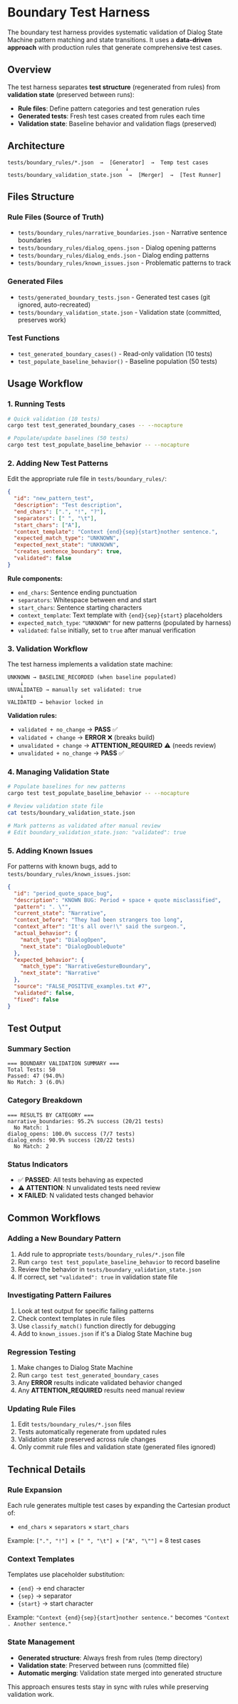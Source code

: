 # Boundary Test Harness

The boundary test harness provides systematic validation of Dialog State Machine pattern matching and state transitions. It uses a **data-driven approach** with production rules that generate comprehensive test cases.

## Overview

The test harness separates **test structure** (regenerated from rules) from **validation state** (preserved between runs):

- **Rule files**: Define pattern categories and test generation rules
- **Generated tests**: Fresh test cases created from rules each time
- **Validation state**: Baseline behavior and validation flags (preserved)

## Architecture

```
tests/boundary_rules/*.json  →  [Generator]  →  Temp test cases
                                     ↓
tests/boundary_validation_state.json  →  [Merger]  →  [Test Runner]
```

## Files Structure

### Rule Files (Source of Truth)
- `tests/boundary_rules/narrative_boundaries.json` - Narrative sentence boundaries
- `tests/boundary_rules/dialog_opens.json` - Dialog opening patterns  
- `tests/boundary_rules/dialog_ends.json` - Dialog ending patterns
- `tests/boundary_rules/known_issues.json` - Problematic patterns to track

### Generated Files
- `tests/generated_boundary_tests.json` - Generated test cases (git ignored, auto-recreated)
- `tests/boundary_validation_state.json` - Validation state (committed, preserves work)

### Test Functions
- `test_generated_boundary_cases()` - Read-only validation (10 tests)
- `test_populate_baseline_behavior()` - Baseline population (50 tests)

## Usage Workflow

### 1. Running Tests

```bash
# Quick validation (10 tests)
cargo test test_generated_boundary_cases -- --nocapture

# Populate/update baselines (50 tests)  
cargo test test_populate_baseline_behavior -- --nocapture
```

### 2. Adding New Test Patterns

Edit the appropriate rule file in `tests/boundary_rules/`:

```json
{
  "id": "new_pattern_test",
  "description": "Test description",
  "end_chars": [".", "!", "?"],
  "separators": [" ", "\t"], 
  "start_chars": ["A"],
  "context_template": "Context {end}{sep}{start}nother sentence.",
  "expected_match_type": "UNKNOWN",
  "expected_next_state": "UNKNOWN", 
  "creates_sentence_boundary": true,
  "validated": false
}
```

**Rule components:**
- `end_chars`: Sentence ending punctuation
- `separators`: Whitespace between end and start
- `start_chars`: Sentence starting characters
- `context_template`: Text template with `{end}{sep}{start}` placeholders
- `expected_match_type`: `"UNKNOWN"` for new patterns (populated by harness)
- `validated`: `false` initially, set to `true` after manual verification

### 3. Validation Workflow

The test harness implements a validation state machine:

```
UNKNOWN → BASELINE_RECORDED (when baseline populated)
    ↓
UNVALIDATED → manually set validated: true  
    ↓
VALIDATED → behavior locked in
```

**Validation rules:**
- `validated + no_change` → **PASS** ✅
- `validated + change` → **ERROR** ❌ (breaks build)
- `unvalidated + change` → **ATTENTION_REQUIRED** ⚠️ (needs review)
- `unvalidated + no_change` → **PASS** ✅

### 4. Managing Validation State

```bash
# Populate baselines for new patterns
cargo test test_populate_baseline_behavior -- --nocapture

# Review validation state file
cat tests/boundary_validation_state.json

# Mark patterns as validated after manual review
# Edit boundary_validation_state.json: "validated": true
```

### 5. Adding Known Issues

For patterns with known bugs, add to `tests/boundary_rules/known_issues.json`:

```json
{
  "id": "period_quote_space_bug",
  "description": "KNOWN BUG: Period + space + quote misclassified",
  "pattern": ". \"",
  "current_state": "Narrative", 
  "context_before": "They had been strangers too long",
  "context_after": "It's all over!\" said the surgeon.",
  "actual_behavior": {
    "match_type": "DialogOpen",
    "next_state": "DialogDoubleQuote"
  },
  "expected_behavior": {
    "match_type": "NarrativeGestureBoundary",
    "next_state": "Narrative"
  },
  "source": "FALSE_POSITIVE_examples.txt #7",
  "validated": false,
  "fixed": false
}
```

## Test Output

### Summary Section
```
=== BOUNDARY VALIDATION SUMMARY ===
Total Tests: 50
Passed: 47 (94.0%)
No Match: 3 (6.0%)
```

### Category Breakdown
```
=== RESULTS BY CATEGORY ===
narrative_boundaries: 95.2% success (20/21 tests)
  No Match: 1 
dialog_opens: 100.0% success (7/7 tests)
dialog_ends: 90.9% success (20/22 tests)
  No Match: 2 
```

### Status Indicators
- ✅ **PASSED**: All tests behaving as expected
- ⚠️ **ATTENTION**: N unvalidated tests need review  
- ❌ **FAILED**: N validated tests changed behavior

## Common Workflows

### Adding a New Boundary Pattern
1. Add rule to appropriate `tests/boundary_rules/*.json` file
2. Run `cargo test test_populate_baseline_behavior` to record baseline
3. Review the behavior in `tests/boundary_validation_state.json`
4. If correct, set `"validated": true` in validation state file

### Investigating Pattern Failures
1. Look at test output for specific failing patterns
2. Check context templates in rule files
3. Use `classify_match()` function directly for debugging
4. Add to `known_issues.json` if it's a Dialog State Machine bug

### Regression Testing
1. Make changes to Dialog State Machine
2. Run `cargo test test_generated_boundary_cases`
3. Any **ERROR** results indicate validated behavior changed
4. Any **ATTENTION_REQUIRED** results need manual review

### Updating Rule Files
1. Edit `tests/boundary_rules/*.json` files
2. Tests automatically regenerate from updated rules
3. Validation state preserved across rule changes
4. Only commit rule files and validation state (generated files ignored)

## Technical Details

### Rule Expansion
Each rule generates multiple test cases by expanding the Cartesian product of:
- `end_chars` × `separators` × `start_chars`

Example: `[".", "!"] × [" ", "\t"] × ["A", "\""]` = 8 test cases

### Context Templates
Templates use placeholder substitution:
- `{end}` → end character
- `{sep}` → separator  
- `{start}` → start character

Example: `"Context {end}{sep}{start}nother sentence."` becomes `"Context . Another sentence."`

### State Management
- **Generated structure**: Always fresh from rules (temp directory)
- **Validation state**: Preserved between runs (committed file)
- **Automatic merging**: Validation state merged into generated structure

This approach ensures tests stay in sync with rules while preserving validation work.